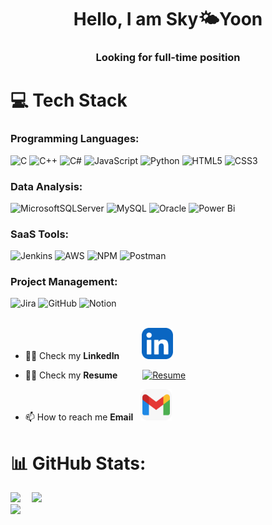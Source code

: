 <h1 align="center">Hello, I am Sky🌤Yoon</h1>
<h3 align="center">Looking for full-time position</h3>

# 💻 Tech Stack
<h3 align="left">Programming Languages:</h3>

![C](https://img.shields.io/badge/c-%2300599C.svg?style=for-the-badge&logo=c&logoColor=white) ![C++](https://img.shields.io/badge/c++-%2300599C.svg?style=for-the-badge&logo=c%2B%2B&logoColor=white) ![C#](https://img.shields.io/badge/c%23-%23239120.svg?style=for-the-badge&logo=csharp&logoColor=white) ![JavaScript](https://img.shields.io/badge/javascript-%23323330.svg?style=for-the-badge&logo=javascript&logoColor=%23F7DF1E) ![Python](https://img.shields.io/badge/python-3670A0?style=for-the-badge&logo=python&logoColor=ffdd54) ![HTML5](https://img.shields.io/badge/html5-%23E34F26.svg?style=for-the-badge&logo=html5&logoColor=white) ![CSS3](https://img.shields.io/badge/css3-%231572B6.svg?style=for-the-badge&logo=css3&logoColor=white) 
<h3 align="left">Data Analysis:</h3>

![MicrosoftSQLServer](https://img.shields.io/badge/Microsoft%20SQL%20Server-CC2927?style=for-the-badge&logo=microsoft%20sql%20server&logoColor=white) ![MySQL](https://img.shields.io/badge/mysql-4479A1.svg?style=for-the-badge&logo=mysql&logoColor=white) ![Oracle](https://img.shields.io/badge/Oracle-F80000?style=for-the-badge&logo=oracle&logoColor=white) ![Power Bi](https://img.shields.io/badge/power_bi-F2C811?style=for-the-badge&logo=powerbi&logoColor=black) 
<h3 align="left">SaaS Tools:</h3>

![Jenkins](https://img.shields.io/badge/jenkins-%232C5263.svg?style=for-the-badge&logo=jenkins&logoColor=white) ![AWS](https://img.shields.io/badge/AWS-%23FF9900.svg?style=for-the-badge&logo=amazon-aws&logoColor=white) ![NPM](https://img.shields.io/badge/NPM-%23CB3837.svg?style=for-the-badge&logo=npm&logoColor=white) ![Postman](https://img.shields.io/badge/Postman-FF6C37?style=for-the-badge&logo=postman&logoColor=white) 
<h3 align="left">Project Management:</h3>

![Jira](https://img.shields.io/badge/jira-%230A0FFF.svg?style=for-the-badge&logo=jira&logoColor=white) ![GitHub](https://img.shields.io/badge/github-%23121011.svg?style=for-the-badge&logo=github&logoColor=white) ![Notion](https://img.shields.io/badge/Notion-%23000000.svg?style=for-the-badge&logo=notion&logoColor=white)
<br><br>

- 👨‍💻 Check my **LinkedIn** &emsp;&emsp;
  <a href="https://linkedin.com/in/sky-saeha-yoon" target="_blank">
    <img src="https://github.com/tandpfun/skill-icons/raw/main/icons/LinkedIn.svg" alt="LinkedIn" width="50" height="50">
</a>

- 👨‍💻 Check my **Resume** &emsp;&emsp;&nbsp;
  <a href="resume-SkyYoon.pdf" target="_blank">
    <img src="https://github.com/tandpfun/skill-icons/blob/main/icons/Windows-Light.svg" alt="Resume" width="50" height="50">
</a>

- 📫 How to reach me **Email** &nbsp;
  <a href="mailto:sayhay04@gmail.com" target="_blank">
    <img src="https://github.com/tandpfun/skill-icons/blob/main/icons/Gmail-Light.svg" alt="email" width="50" height="50">
</a>


# 📊 GitHub Stats:

![](https://nirzak-streak-stats.vercel.app/?user=SkyY04&theme=buefy&hide_border=true)&emsp;
![](https://github-readme-stats.vercel.app/api/top-langs/?username=SkyY04&theme=buefy&hide_border=true&include_all_commits=false&count_private=false&layout=compact)<br/>
![](https://github-readme-stats.vercel.app/api?username=SkyY04&theme=buefy&hide_border=true&include_all_commits=false&count_private=false)
